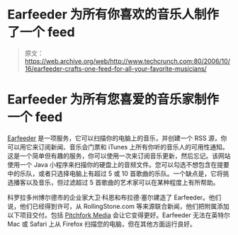 # Earfeeder 为所有你喜欢的音乐人制作了一个 feed

> 原文：<https://web.archive.org/web/http://www.techcrunch.com:80/2006/10/16/earfeeder-crafts-one-feed-for-all-your-favorite-musicians/>

# Earfeeder 为所有您喜爱的音乐家制作一个 feed

 [](https://web.archive.org/web/20220809010126/http://www.earfeeder.com/) [Earfeeder](https://web.archive.org/web/20220809010126/http://earfeeder.com/) 是一项服务，它可以扫描你的电脑上的音乐，并创建一个 RSS 源，你可以用它来订阅新闻、音乐会门票和 iTunes 上所有你听的音乐人的可用性通知。这是一个简单但有趣的服务，你可以使用一次来订阅音乐更新，然后忘记。该网站使用一个 Java 小程序来扫描你的硬盘上的音频文件。您可以勾选不想包含在提要中的乐队，或者只选择电脑上有超过 5 或 10 首歌曲的乐队。一个缺点是，它将挑选播客以及音乐，但过滤超过 5 首歌曲的艺术家可以在某种程度上有所帮助。

科罗拉多州博尔德市的企业家大卫·科恩和布拉德·塞尔建造了 Earfeeder。他们说，他们已经得到许可，从 RollingStone.com 等来源联合新闻，他们把附属添加以下项目交付。包括 [Pitchfork Media](https://web.archive.org/web/20220809010126/http://www.pitchforkmedia.com/) 会让它变得更好。Earfeeder 无法在英特尔 Mac 或 Safari 上从 Firefox 扫描您的电脑，但在其他方面运行良好。